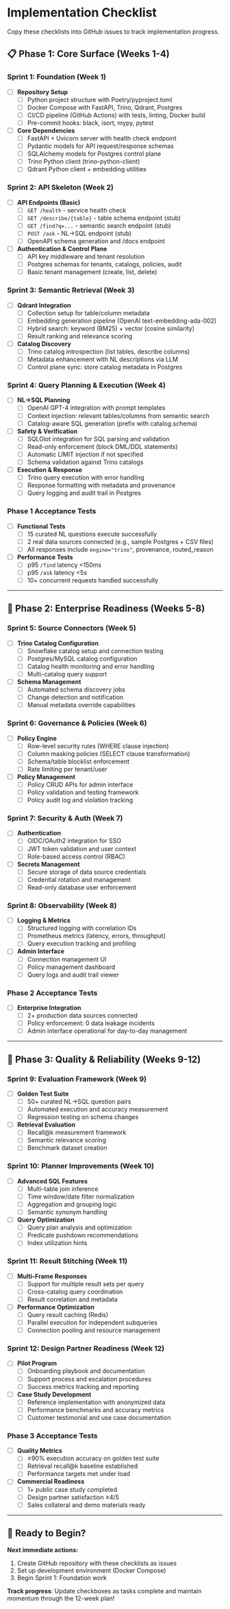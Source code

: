# Implementation Checklist

Copy these checklists into GitHub issues to track implementation progress.

## 📋 Phase 1: Core Surface (Weeks 1-4)

### Sprint 1: Foundation (Week 1)
- [ ] **Repository Setup**
  - [ ] Python project structure with Poetry/pyproject.toml
  - [ ] Docker Compose with FastAPI, Trino, Qdrant, Postgres
  - [ ] CI/CD pipeline (GitHub Actions) with tests, linting, Docker build
  - [ ] Pre-commit hooks: black, isort, mypy, pytest

- [ ] **Core Dependencies**  
  - [ ] FastAPI + Uvicorn server with health check endpoint
  - [ ] Pydantic models for API request/response schemas
  - [ ] SQLAlchemy models for Postgres control plane
  - [ ] Trino Python client (trino-python-client)
  - [ ] Qdrant Python client + embedding utilities

### Sprint 2: API Skeleton (Week 2)
- [ ] **API Endpoints (Basic)**
  - [ ] `GET /health` - service health check
  - [ ] `GET /describe/{table}` - table schema endpoint (stub)
  - [ ] `GET /find?q=...` - semantic search endpoint (stub)
  - [ ] `POST /ask` - NL→SQL endpoint (stub)
  - [ ] OpenAPI schema generation and /docs endpoint

- [ ] **Authentication & Control Plane**
  - [ ] API key middleware and tenant resolution
  - [ ] Postgres schemas for tenants, catalogs, policies, audit
  - [ ] Basic tenant management (create, list, delete)

### Sprint 3: Semantic Retrieval (Week 3)
- [ ] **Qdrant Integration**
  - [ ] Collection setup for table/column metadata
  - [ ] Embedding generation pipeline (OpenAI text-embedding-ada-002)
  - [ ] Hybrid search: keyword (BM25) + vector (cosine similarity)
  - [ ] Result ranking and relevance scoring

- [ ] **Catalog Discovery**
  - [ ] Trino catalog introspection (list tables, describe columns)
  - [ ] Metadata enhancement with NL descriptions via LLM
  - [ ] Control plane sync: store catalog metadata in Postgres

### Sprint 4: Query Planning & Execution (Week 4)
- [ ] **NL→SQL Planning**
  - [ ] OpenAI GPT-4 integration with prompt templates
  - [ ] Context injection: relevant tables/columns from semantic search
  - [ ] Catalog-aware SQL generation (prefix with catalog.schema)

- [ ] **Safety & Verification**
  - [ ] SQLGlot integration for SQL parsing and validation
  - [ ] Read-only enforcement (block DML/DDL statements)
  - [ ] Automatic LIMIT injection if not specified
  - [ ] Schema validation against Trino catalogs

- [ ] **Execution & Response**
  - [ ] Trino query execution with error handling
  - [ ] Response formatting with metadata and provenance
  - [ ] Query logging and audit trail in Postgres

### Phase 1 Acceptance Tests
- [ ] **Functional Tests**
  - [ ] 15 curated NL questions execute successfully
  - [ ] 2 real data sources connected (e.g., sample Postgres + CSV files)
  - [ ] All responses include `engine="trino"`, provenance, routed_reason

- [ ] **Performance Tests**
  - [ ] p95 `/find` latency \<150ms
  - [ ] p95 `/ask` latency \<5s
  - [ ] 10+ concurrent requests handled successfully

---

## 🔌 Phase 2: Enterprise Readiness (Weeks 5-8)

### Sprint 5: Source Connectors (Week 5)
- [ ] **Trino Catalog Configuration**
  - [ ] Snowflake catalog setup and connection testing
  - [ ] Postgres/MySQL catalog configuration  
  - [ ] Catalog health monitoring and error handling
  - [ ] Multi-catalog query support

- [ ] **Schema Management**
  - [ ] Automated schema discovery jobs
  - [ ] Change detection and notification
  - [ ] Manual metadata override capabilities

### Sprint 6: Governance & Policies (Week 6)
- [ ] **Policy Engine**
  - [ ] Row-level security rules (WHERE clause injection)
  - [ ] Column masking policies (SELECT clause transformation)
  - [ ] Schema/table blocklist enforcement
  - [ ] Rate limiting per tenant/user

- [ ] **Policy Management**
  - [ ] Policy CRUD APIs for admin interface
  - [ ] Policy validation and testing framework
  - [ ] Policy audit log and violation tracking

### Sprint 7: Security & Auth (Week 7)
- [ ] **Authentication**
  - [ ] OIDC/OAuth2 integration for SSO
  - [ ] JWT token validation and user context
  - [ ] Role-based access control (RBAC)

- [ ] **Secrets Management**
  - [ ] Secure storage of data source credentials
  - [ ] Credential rotation and management
  - [ ] Read-only database user enforcement

### Sprint 8: Observability (Week 8)
- [ ] **Logging & Metrics**
  - [ ] Structured logging with correlation IDs
  - [ ] Prometheus metrics (latency, errors, throughput)
  - [ ] Query execution tracking and profiling

- [ ] **Admin Interface**
  - [ ] Connection management UI
  - [ ] Policy management dashboard
  - [ ] Query logs and audit trail viewer

### Phase 2 Acceptance Tests
- [ ] **Enterprise Integration**
  - [ ] 2+ production data sources connected
  - [ ] Policy enforcement: 0 data leakage incidents
  - [ ] Admin interface operational for day-to-day management

---

## 🧠 Phase 3: Quality & Reliability (Weeks 9-12)

### Sprint 9: Evaluation Framework (Week 9)
- [ ] **Golden Test Suite**
  - [ ] 50+ curated NL→SQL question pairs
  - [ ] Automated execution and accuracy measurement
  - [ ] Regression testing on schema changes

- [ ] **Retrieval Evaluation**
  - [ ] Recall@k measurement framework
  - [ ] Semantic relevance scoring
  - [ ] Benchmark dataset creation

### Sprint 10: Planner Improvements (Week 10)
- [ ] **Advanced SQL Features**
  - [ ] Multi-table join inference
  - [ ] Time window/date filter normalization
  - [ ] Aggregation and grouping logic
  - [ ] Semantic synonym handling

- [ ] **Query Optimization**
  - [ ] Query plan analysis and optimization
  - [ ] Predicate pushdown recommendations
  - [ ] Index utilization hints

### Sprint 11: Result Stitching (Week 11)
- [ ] **Multi-Frame Responses**
  - [ ] Support for multiple result sets per query
  - [ ] Cross-catalog query coordination
  - [ ] Result correlation and metadata

- [ ] **Performance Optimization**
  - [ ] Query result caching (Redis)
  - [ ] Parallel execution for independent subqueries
  - [ ] Connection pooling and resource management

### Sprint 12: Design Partner Readiness (Week 12)
- [ ] **Pilot Program**
  - [ ] Onboarding playbook and documentation
  - [ ] Support process and escalation procedures
  - [ ] Success metrics tracking and reporting

- [ ] **Case Study Development**
  - [ ] Reference implementation with anonymized data
  - [ ] Performance benchmarks and accuracy metrics
  - [ ] Customer testimonial and use case documentation

### Phase 3 Acceptance Tests
- [ ] **Quality Metrics**
  - [ ] ≥90% execution accuracy on golden test suite
  - [ ] Retrieval recall@k baseline established
  - [ ] Performance targets met under load

- [ ] **Commercial Readiness**
  - [ ] 1+ public case study completed
  - [ ] Design partner satisfaction ≥4/5
  - [ ] Sales collateral and demo materials ready

---

## 🚀 Ready to Begin?

**Next immediate actions:**
1. Create GitHub repository with these checklists as issues
2. Set up development environment (Docker Compose)
3. Begin Sprint 1: Foundation work

**Track progress**: Update checkboxes as tasks complete and maintain momentum through the 12-week plan!
